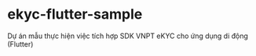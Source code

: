 # ekyc-flutter-sample
Dự án mẫu thực hiện việc tích hợp SDK VNPT eKYC cho ứng dụng di động (Flutter)
